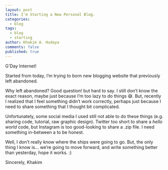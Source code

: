 ```yaml
---
layout: post
title: I'm Starting a New Personal Blog.
categories:
  - blog
tags:
  - blog
  - starting
author: Khakim A. Hudaya
comments: false
published: true
---
```


G'Day Internet!

Started from today, I’m trying to born new blogging website that previously left abandoned.

Why left abandoned? Good question! but hard to say. I still don’t know the exact reason, maybe just because I’m too lazy to do things 😅. But, recently I realized that I feel something didn’t work correctly, perhaps just because I need to share something that I thought bit complicated. 

Unfortunately, some social media I used still not able to do these things (e.g. sharing code, tutorial, raw graphic design). Twitter too short to share a *hello world* code, but Instagram is too good-looking to share a .zip file. I need something in-between a to be honest.

Well, I don’t really know where the ships were going to go. But, the only thing I know is… we’re going to move forward, and write something better than yesterday, hope it works. :)



Sincerely,
Khakim
